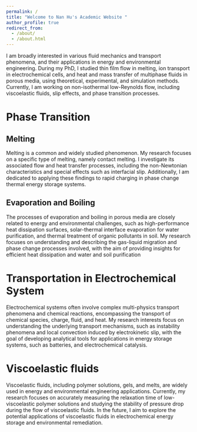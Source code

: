 ```yaml
---
permalink: /
title: "Welcome to Nan Hu's Academic Website "
author_profile: true
redirect_from: 
  - /about/
  - /about.html
---
```


I am broadly interested in various fluid mechanics and transport phenomena, and their applications in energy and environmental engineering. During my PhD, I studied thin film flow in melting, ion transport in electrochemical cells, and heat and mass transfer of multiphase fluids in porous media, using theoretical, experimental, and simulation methods. Currently, I am working on non-isothermal low-Reynolds flow, including viscoelastic fluids, slip effects, and phase transition processes.

Phase Transition 
======
Melting
------
Melting is a common and widely studied phenomenon. My research focuses on a specific type of melting, namely contact melting. I investigate its associated flow and heat transfer processes, including the non-Newtonian characteristics and special effects such as interfacial slip. Additionally, I am dedicated to applying these findings to rapid charging in phase change thermal energy storage systems.

Evaporation and Boiling
------
The processes of evaporation and boiling in porous media are closely related to energy and environmental challenges, such as high-performance heat dissipation surfaces, solar-thermal interface evaporation for water purification, and thermal treatment of organic pollutants in soil. My research focuses on understanding and describing the gas-liquid migration and phase change processes involved, with the aim of providing insights for efficient heat dissipation and water and soil purification

Transportation in Electrochemical System
======
Electrochemical systems often involve complex multi-physics transport phenomena and chemical reactions, encompassing the transport of chemical species, charge, fluid, and heat. My research interests focus on understanding the underlying transport mechanisms, such as instability phenomena and local convection induced by electrokinetic slip, with the goal of developing analytical tools for applications in energy storage systems, such as batteries, and electrochemical catalysis.

Viscoelastic fluids
======
Viscoelastic fluids, including polymer solutions, gels, and melts, are widely used in energy and environmental engineering applications. Currently, my research focuses on accurately measuring the relaxation time of low-viscoelastic polymer solutions and studying the stability of pressure drop during the flow of viscoelastic fluids. In the future, I aim to explore the potential applications of viscoelastic fluids in electrochemical energy storage and environmental remediation.


